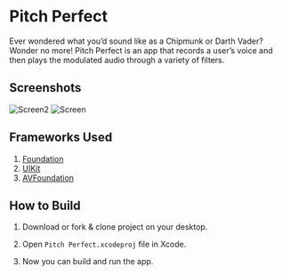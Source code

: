 # Pitch Perfect
Ever wondered what you’d sound like as a Chipmunk or Darth Vader? Wonder no more!
Pitch Perfect is an app that records a user’s voice and then plays the modulated audio through a variety of filters.

## Screenshots
![Screen2](https://github.com/elispethke/MyPitchPerfect/assets/125361133/79538b52-48c3-4e62-aa78-f09afa649db0)   ![Screen](https://github.com/elispethke/MyPitchPerfect/assets/125361133/d2813e28-5727-4db1-84b3-98870a5c4ac6)



## Frameworks Used
1. [Foundation](https://developer.apple.com/documentation/foundation)
2. [UIKit](https://developer.apple.com/documentation/uikit)
3. [AVFoundation](https://developer.apple.com/documentation/avfoundation)

## How to Build
1. Download or fork & clone project on your desktop.
2. Open `Pitch Perfect.xcodeproj` file in Xcode.

3. Now you can build and run the app.


